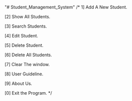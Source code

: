 "# Student_Management_System" 
/*
1] Add A New Student.

[2] Show All Students.

[3] Search Students.

[4] Edit Student.

[5] Delete Student.

[6] Delete All Students.

[7] Clear The window.

[8] User Guideline.

[9] About Us.

[0] Exit the Program.
*/
